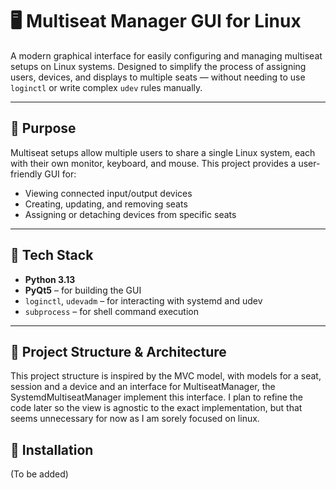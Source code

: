 # 🖥️ Multiseat Manager GUI for Linux

A modern graphical interface for easily configuring and managing multiseat setups on Linux systems. Designed to simplify the process of assigning users, devices, and displays to multiple seats — without needing to use `loginctl` or write complex `udev` rules manually.

---

## 🎯 Purpose

Multiseat setups allow multiple users to share a single Linux system, each with their own monitor, keyboard, and mouse. This project provides a user-friendly GUI for:

- Viewing connected input/output devices
- Creating, updating, and removing seats
- Assigning or detaching devices from specific seats

---


## 🧱 Tech Stack

- **Python 3.13**
- **PyQt5** – for building the GUI
- `loginctl`, `udevadm` – for interacting with systemd and udev
- `subprocess` – for shell command execution

---
## 📁 Project Structure & Architecture 
This project structure is inspired by the MVC model, with models for a seat, session and a device and an interface for MultiseatManager,
the SystemdMultiseatManager implement this interface. I plan to refine the code later so the view is agnostic to the exact implementation, but that seems unnecessary for now as I am sorely focused on linux.

## 🚀 Installation
(To be added)
